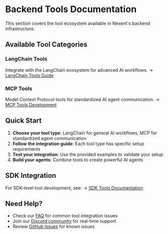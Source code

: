 # Backend Tools Documentation

This section covers the tool ecosystem available in Nexent's backend infrastructure.

## Available Tool Categories

### LangChain Tools
Integrate with the LangChain ecosystem for advanced AI workflows.
→ [LangChain Tools Guide](./langchain)

### MCP Tools
Model Context Protocol tools for standardized AI agent communication.
→ [MCP Tools Development](./mcp)

## Quick Start

1. **Choose your tool type**: LangChain for general AI workflows, MCP for standardized agent communication
2. **Follow the integration guide**: Each tool type has specific setup requirements
3. **Test your integration**: Use the provided examples to validate your setup
4. **Build your agents**: Combine tools to create powerful AI agents

## SDK Integration

For SDK-level tool development, see:
→ [SDK Tools Documentation](../../sdk/core/tools)

## Need Help?

- Check our [FAQ](../../faq) for common tool integration issues
- Join our [Discord community](https://discord.gg/tb5H3S3wyv) for real-time support
- Review [GitHub Issues](https://github.com/ModelEngine-Group/nexent/issues) for known issues